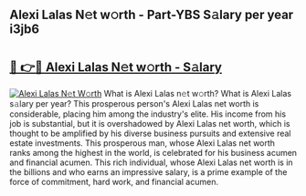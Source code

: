 ## Alexi Lalas N𝚎t w𝚘rth - Part-YBS S𝚊lary per year i3jb6

# <h2><a href="http://gc457c.nevu.top/?p=Alexi+Lalas">🔗 👉🔴 Alexi Lalas N𝚎t w𝚘rth - S𝚊lary</a></h2>

[![Alexi Lalas N𝚎t W𝚘rth](https://i.imgur.com/Oavwk0R.jpeg)](http://gc457c.nevu.top/?p=Alexi+Lalas)
What is Alexi Lalas n𝚎t w𝚘rth? What is Alexi Lalas s𝚊lary per year?
This prosperous person's Alexi Lalas net worth is considerable, placing him among the industry's elite. His income from his job is substantial, but it is overshadowed by Alexi Lalas net worth, which is thought to be amplified by his diverse business pursuits and extensive real estate investments. This prosperous man, whose Alexi Lalas net worth ranks among the highest in the world, is celebrated for his business acumen and financial acumen. This rich individual, whose Alexi Lalas net worth is in the billions and who earns an impressive salary, is a prime example of the force of commitment, hard work, and financial acumen.

